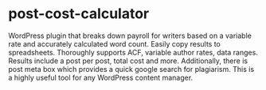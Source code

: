 # post-cost-calculator
WordPress plugin that breaks down payroll for writers based on a variable rate and accurately calculated word count. Easily copy results to spreadsheets. Thoroughly supports ACF, variable author rates, data ranges. Results include a post per post, total cost and more. Additionally, there is post meta box which provides a quick google search for plagiarism. This is a highly useful tool for any WordPress content manager.
